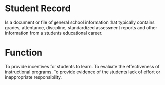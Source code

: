 # Student Record
Is a document or file of general school information that typically contains grades, attentance,
discipline, standardized assessment reports and other information from a students educational career.

# Function 
To provide incentives for students to learn.
To evaluate the effectiveness of instructional programs.
To provide evidence of the students lack of effort or inappropriate responsibility.

